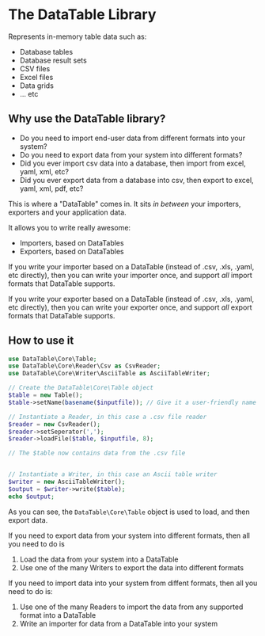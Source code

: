 # The DataTable Library

Represents in-memory table data such as:

* Database tables
* Database result sets
* CSV files
* Excel files
* Data grids
* ... etc


## Why use the DataTable library?

* Do you need to import end-user data from different formats into your system?
* Do you need to export data from your system into different formats?
* Did you ever import csv data into a database, then import from excel, yaml, xml, etc?
* Did you ever export data from a database into csv, then export to excel, yaml, xml, pdf, etc?

This is where a "DataTable" comes in. It sits *in between* your importers, exporters and your application data.

It allows you to write really awesome:

* Importers, based on DataTables
* Exporters, based on DataTables

If you write your importer based on a DataTable (instead of .csv, .xls, .yaml, etc directly), then you can write your importer once, and support *all* import formats that DataTable supports.

If you write your exporter based on a DataTable (instead of .csv, .xls, .yaml, etc directly), then you can write your exporter once, and support *all* export formats that DataTable supports.

## How to use it

```php
use DataTable\Core\Table;
use DataTable\Core\Reader\Csv as CsvReader;
use DataTable\Core\Writer\AsciiTable as AsciiTableWriter;

// Create the DataTable\Core\Table object
$table = new Table();
$table->setName(basename($inputfile)); // Give it a user-friendly name

// Instantiate a Reader, in this case a .csv file reader
$reader = new CsvReader();
$reader->setSeperator(',');
$reader->loadFile($table, $inputfile, 8);

// The $table now contains data from the .csv file


// Instantiate a Writer, in this case an Ascii table writer
$writer = new AsciiTableWriter();
$output = $writer->write($table);
echo $output;

```

As you can see, the `DataTable\Core\Table` object is used to load, and then export data.

If you need to export data from your system into different formats, then all you need to do is

1. Load the data from your system into a DataTable
2. Use one of the many Writers to export the data into different formats

If you need to import data into your system from diffent formats, then all you need to do is:

1. Use one of the many Readers to import the data from any supported format into a DataTable
2. Write an importer for data from a DataTable into your system



